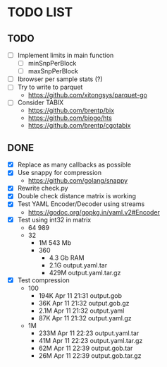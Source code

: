 TODO LIST
=========

TODO
----

- [ ] Implement limits in main function
  - [ ] minSnpPerBlock
  - [ ] maxSnpPerBlock
- [ ] Ibrowser per sample stats (?)
- [ ] Try to write to parquet
  - https://github.com/xitongsys/parquet-go
- [ ] Consider TABIX
  - https://github.com/brentp/bix
  - https://github.com/biogo/hts
  - https://github.com/brentp/cgotabix

DONE
----

- [X] Replace as many callbacks as possible
- [X] Use snappy for compression
  - https://github.com/golang/snappy
- [x] Rewrite check.py
- [x] Double check distance matrix is working
- [x] Test YAML Encoder/Decoder using streams
  - https://godoc.org/gopkg.in/yaml.v2#Encoder
- [x] Test using int32 in matrix
  - 64 989
  - 32
    - 1M 543 Mb
    - 360
      - 4.3 Gb RAM
      - 2.1G output.yaml.tar
      - 429M output.yaml.tar.gz
- [X] Test compression
  - 100
    - 194K Apr 11 21:31 output.gob
    -  36K Apr 11 21:32 output.gob.gz
    - 2.1M Apr 11 21:32 output.yaml
    -  87K Apr 11 21:32 output.yaml.gz
  - 1M
    - 233M Apr 11 22:23 output.yaml.tar
    -  41M Apr 11 22:23 output.yaml.tar.gz
    -  62M Apr 11 22:39 output.gob.tar
    -  26M Apr 11 22:39 output.gob.tar.gz
